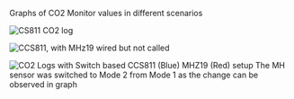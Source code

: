 Graphs of CO2 Monitor values in different scenarios

![CS811 CO2 log](https://user-images.githubusercontent.com/38909361/175979367-801ce3c9-6e23-4097-abbb-1a5d37a09120.png)

![CCS811, with MHz19 wired but not called](https://user-images.githubusercontent.com/38909361/175979379-071ac772-71f8-4d67-bba6-f46a8222012b.png)

![CO2 Logs with Switch based CCS811 (Blue)   MHZ19 (Red) setup](https://user-images.githubusercontent.com/38909361/175979382-bf2be0e9-31e7-4ef9-a2de-868c754ea46e.png)
The MH sensor was switched to Mode 2 from Mode 1 as the change can be observed in graph
